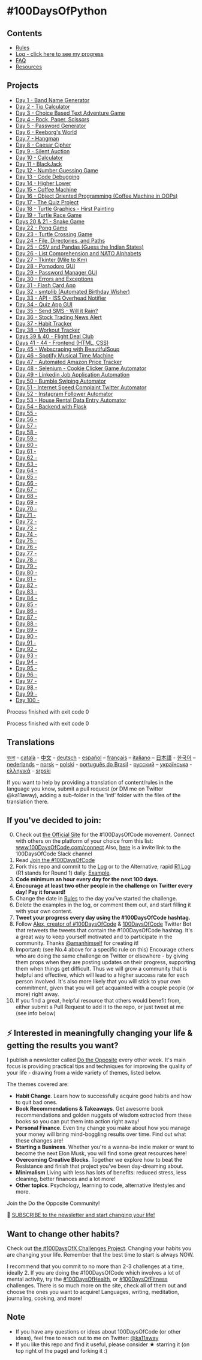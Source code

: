 # #100DaysOfPython 

## Contents

* [Rules](rules.md)
* [Log - click here to see my progress](log.md)
* [FAQ](FAQ.md)
* [Resources](resources.md)

## Projects 

* [Day 1 - Band Name Generator](https://replit.com/@HarshitSainiii/band-name-generator)
* [Day 2 - Tip Calculator](https://replit.com/@HarshitSainiii/tip-calculator)
* [Day 3 - Choice Based Text Adventure Game](https://replit.com/@HarshitSainiii/treasure-island)
* [Day 4 - Rock, Paper, Scissors](https://replit.com/@HarshitSainiii/rock-paper-scissors)
* [Day 5 - Password Generator](https://replit.com/@HarshitSainiii/password-generator)
* [Day 6 - Reeborg's World](https://reeborg.ca/reeborg.html?lang=en&mode=python&menu=worlds%2Fmenus%2Freeborg_intro_en.json&name=Maze&url=worlds%2Ftutorial_en%2Fmaze1.json)
* [Day 7 - Hangman](https://replit.com/@HarshitSainiii/Day-7-Hangman)
* [Day 8 - Caesar Cipher](https://replit.com/@HarshitSainiii/caesar-cipher)
* [Day 9 - Silent Auction](https://replit.com/@HarshitSainiii/blind-auction)
* [Day 10 - Calculator](https://replit.com/@HarshitSainiii/calculator-start)
* [Day 11 - BlackJack](https://replit.com/@HarshitSainiii/blackjack-start)
* [Day 12 - Number Guessing Game](#)
* [Day 13 - Code Debugging](#)
* [Day 14 - Higher Lower](https://replit.com/@HarshitSainiii/higher-lower)
* [Day 15 - Coffee Machine](./Code/Day%2015)
* [Day 16 - Object Oriented Programming (Coffee Machine in OOPs)](./Code/Day%2016)
* [Day 17 - The Quiz Project](./Code/Day%2017)
* [Day 18 - Turtle Graphics - Hirst Painting](./Code/Day%2018)
* [Day 19 - Turtle Race Game](./Code/Day%2019)
* [Days 20 & 21 - Snake Game](./Code/Day%2020%20&%2021)
* [Day 22 - Pong Game](./Code/Day%2022)
* [Day 23 - Turtle Crossing Game](./Code/Day%2023)
* [Day 24 - File, Directories, and Paths](./Code/Day%2024)
* [Day 25 - CSV and Pandas (Guess the Indian States)](./Code/Day%2025)
* [Day 26 - List Comprehension and NATO Alphabets](./Code/Day%2026)
* [Day 27 - Tkinter (Mile to Km)](./Code/Day%2027)
* [Day 28 - Pomodoro GUI](./Code/Day%2028)
* [Day 29 - Password Manager GUI](./Code/Day%2029)
* [Day 30 - Errors and Exceptions](./Code/Day%2030)
* [Day 31 - Flash Card App](./Code/Day%2031)
* [Day 32 - smtplib (Automated Birthday Wisher)](./Code/Day%2032)
* [Day 33 - API - ISS Overhead Notifier](./Code/Day%2033)
* [Day 34 - Quiz App GUI](./Code/Day%2034)
* [Day 35 - Send SMS - Will it Rain?](./Code/Day%2035)
* [Day 36 - Stock Trading News Alert](./Code/Day%2036)
* [Day 37 - Habit Tracker](./Code/Day%2037)
* [Day 38 - Workout Tracker](./Code/Day%2038)
* [Days 39 & 40 - Flight Deal Club](./Code/Day%2039%20&%2040)
* [Days 41 - 44 - Frontend (HTML, CSS) ](./Code/Day%2041%20-%2044)
* [Day 45 - Webscraping with BeautifulSoup](./Code/Day%2045)
* [Day 46 - Spotify Musical Time Machine](./Code/Day%2046)
* [Day 47 - Automated Amazon Price Tracker](./Code/Day%2047)
* [Day 48 - Selenium - Cookie Clicker Game Automator](./Code/Day%2048)
* [Day 49 - Linkedin Job Application Automation](./Code/Day%2049)
* [Day 50 - Bumble Swiping Automator](./Code/Day%2050)
* [Day 51 - Internet Speed Complaint Twitter Automator](./Code/Day%2051)
* [Day 52 - Instagram Follower Automator](./Code/Day%2052)
* [Day 53 - House Rental Data Entry Automator](./Code/Day%2053)
* [Day 54 - Backend with Flask](./Code/Day%2054)
* [Day 55 -](./Code/Day%2055)
* [Day 56 -](./Code/Day%2056)
* [Day 57 -](./Code/Day%2057)
* [Day 58 -](./Code/Day%2058)
* [Day 59 -](./Code/Day%2059)
* [Day 60 -](./Code/Day%2060)
* [Day 61 -](./Code/Day%2061)
* [Day 62 -](./Code/Day%2062)
* [Day 63 -](./Code/Day%2063)
* [Day 64 -](./Code/Day%2064)
* [Day 65 -](./Code/Day%2065)
* [Day 66 -](./Code/Day%2066)
* [Day 67 -](./Code/Day%2067)
* [Day 68 -](./Code/Day%2068)
* [Day 69 -](./Code/Day%2069)
* [Day 70 -](./Code/Day%2070)
* [Day 71 -](./Code/Day%2071)
* [Day 72 -](./Code/Day%2072)
* [Day 73 -](./Code/Day%2073)
* [Day 74 -](./Code/Day%2074)
* [Day 75 -](./Code/Day%2075)
* [Day 76 -](./Code/Day%2076)
* [Day 77 -](./Code/Day%2077)
* [Day 78 -](./Code/Day%2078)
* [Day 79 -](./Code/Day%2079)
* [Day 80 -](./Code/Day%2080)
* [Day 81 -](./Code/Day%2081)
* [Day 82 -](./Code/Day%2082)
* [Day 83 -](./Code/Day%2083)
* [Day 84 -](./Code/Day%2084)
* [Day 85 -](./Code/Day%2085)
* [Day 86 -](./Code/Day%2086)
* [Day 87 -](./Code/Day%2087)
* [Day 88 -](./Code/Day%2088)
* [Day 89 -](./Code/Day%2089)
* [Day 90 -](./Code/Day%2090)
* [Day 91 -](./Code/Day%2091)
* [Day 92 -](./Code/Day%2092)
* [Day 93 -](./Code/Day%2093)
* [Day 94 -](./Code/Day%2094)
* [Day 95 -](./Code/Day%2095)
* [Day 96 -](./Code/Day%2096)
* [Day 97 -](./Code/Day%2097)
* [Day 98 -](./Code/Day%2098)
* [Day 99 -](./Code/Day%2099)
* [Day 100 -](./Code/Day%20100)

Process finished with exit code 0


Process finished with exit code 0


## Translations
[বাংলা](intl/bn/README.md) - [català](intl/ca/README.md) - [中文](intl/ch/README.md) - [deutsch](intl/de/README.md) - [español](intl/es/README.md) – [français](intl/fr/FAQ-fr.md) – [italiano](intl/it/README.md) – [日本語](intl/ja/README.md) - [한국어](intl/ko/README-ko.md) – [nederlands](intl/nl/README.md) – [norsk](intl/no/README.md) –  [polski](intl/pl/README.md) - [português do Brasil](intl/pt-br/LEIAME.md) - [русский](intl/ru/README-ru.md) – [українська](intl/ua/README-ua.md) - [ελληνικά](intl/el/README.md) - [srpski](intl/sr/README-sr.md)

If you want to help by providing a translation of content/rules in the language you know, submit a pull request (or DM me on Twitter @ka11away), adding a sub-folder in the 'intl' folder with the files of the translation there.

## If you've decided to join:

0.  Check out [the Official Site](http://100daysofcode.com/) for the #100DaysOfCode movement. Connect with others on the platform of your choice from this list: www.100DaysOfCode.com/connect
    Also, [here](https://www.100daysofcode.com/slack) is a invite link to the 100DaysOfCode Slack channel
1.  Read [Join the #100DaysOfCode](https://medium.freecodecamp.com/join-the-100daysofcode-556ddb4579e4)
2.  Fork this repo and commit to the [Log](log.md) or to the Alternative, rapid [R1 Log](r1-log.md) (R1 stands for Round 1) daily. [Example](https://github.com/Kallaway/100-days-kallaway-log).
3.  **Code minimum an hour every day for the next 100 days.**
4.  **Encourage at least two other people in the challenge on Twitter every day! Pay it forward!**
5.  Change the date in [Rules](rules.md) to the day you've started the challenge.
6.  Delete the examples in the log, or comment them out, and start filling it with your own content.
7.  **Tweet your progress every day using the #100DaysOfCode hashtag.**
8.  Follow [Alex, creator of #100DaysOfCode](https://twitter.com/ka11away) & [100DaysOfCode](https://twitter.com/_100DaysOfCode) Twitter Bot that retweets the tweets that contain the #100DaysOfCode hashtag. It's a great way to keep yourself motivated and to participate in the community. Thanks [@amanhimself](https://twitter.com/amanhimself) for creating it!
9.  Important: (see No.4 above for a specific rule on this) Encourage others who are doing the same challenge on Twitter or elsewhere - by giving them props when they are posting updates on their progress, supporting them when things get difficult. Thus we will grow a community that is helpful and effective, which will lead to a higher success rate for each person involved. It's also more likely that you will stick to your own commitment, given that you will get acquainted with a couple people (or more) right away.
10.  If you find a great, helpful resource that others would benefit from, either submit a Pull Request to add it to the repo, or just tweet at me (see info below)

## ⚡ Interested in meaningfully changing your life & getting the results you want?

I publish a newsletter called [Do the Opposite](https://dotheopposite.substack.com/) every other week. It's main focus is providing practical tips and techniques for improving the quality of your life - drawing from a wide variety of themes, listed below.

The themes covered are:
- **Habit Change**. Learn how to successfully acquire good habits and how to quit bad ones.
- **Book Recommendations & Takeaways**. Get awesome book recommendations and golden nuggets of wisdom extracted from these books so you can put them into action right away!
- **Personal Finance**. Even tiny change you make about how you manage your money will bring mind-boggling results over time. Find out what these changes are!
- **Starting a Business**. Whether you're a wanna-be indie maker or want to become the next Elon Musk, you will find some great resources here!
- **Overcoming Creative Blocks**. Together we explore how to beat the Resistance and finish that project you've been day-dreaming about.
- **Minimalism** Living with less has lots of benefits: reduced stress, less cleaning, better finances and a lot more!
- **Other topics**. Psychology, learning to code, alternative lifestyles and more.

Join the Do the Opposite Community!

💌 [SUBSCRIBE to the newsletter and start changing your life!](https://dotheopposite.substack.com/)


## Want to change other habits?

Check out [the #100DaysOfX Challenges Project](http://100daysofx.com/). Changing your habits you are changing your life. Remember that the best time to start is always NOW.

I recommend that you commit to no more than 2-3 challenges at a time, ideally 2. If you are doing the #100DaysOfCode which involves a lot of mental activity, try the [#100DaysOfHealth](http://100daysofx.com/where-x-is/health/), or [#100DaysOfFitness](http://100daysofx.com/challenges/) challenges. There is so much more on the site, check all of them out and choose the ones you want to acquire! Languages, writing, meditation, journaling, cooking, and more!

## Note

* If you have any questions or ideas about 100DaysOfCode (or other ideas), feel free to reach out to me on Twitter: [@ka11away](https://twitter.com/ka11away)
* If you like this repo and find it useful, please consider &#9733; starring it (on top right of the page) and forking it :)
